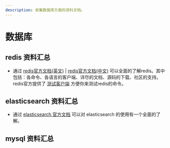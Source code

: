 ```yaml
---
description: 收集数据库方面的资料文档。
---
```


# 数据库

## redis 资料汇总

* 通过 [redis官方文档\(英文\)](https://redis.io/) \| [redis官方文档\(中文\)](http://www.redis.cn//) 可以全面的了解redis。其中包括：各命令、各语言的客户端、详尽的文档、源码的下载、社区的支持。  redis官方提供了 [测试客户端](http://try.redis.io/) 方便你来测试redis的命令。

## elasticsearch 资料汇总

* 通过 [elasticsearch 官方文档](https://www.elastic.co/guide/en/elasticsearch/reference/master/index.html) 可以对 elasticsearch 的使用有一个全面的了解。

## mysql 资料汇总

